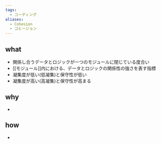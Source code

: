 ```yaml
---
tags:
  - コーディング
aliases:
  - Cohesion
  - コヒージョン
---
```

## what
- 関係し合うデータとロジックが一つのモジュールに閉じている度合い
- [[モジュール]]内における、データとロジックの関係性の強さを表す指標
- 凝集度が低い(低凝集)と保守性が低い
- 凝集度が高い(高凝集)と保守性が高まる

## why
- 
## how
- 